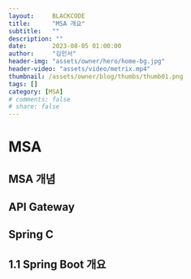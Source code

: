 ```yaml
---
layout:     BLACKCODE
title:      "MSA 개요"
subtitle:   ""
description: ""
date:       2023-08-05 01:00:00
author:     "김민서"
header-img: "assets/owner/hero/home-bg.jpg"
header-video: "assets/video/metrix.mp4"
thumbnail: /assets/owner/blog/thumbs/thumb01.png
tags: []
category: [MSA]
# comments: false
# share: false
---
```


# MSA

## MSA 개념
## API Gateway
## Spring C

## 1.1 Spring Boot 개요